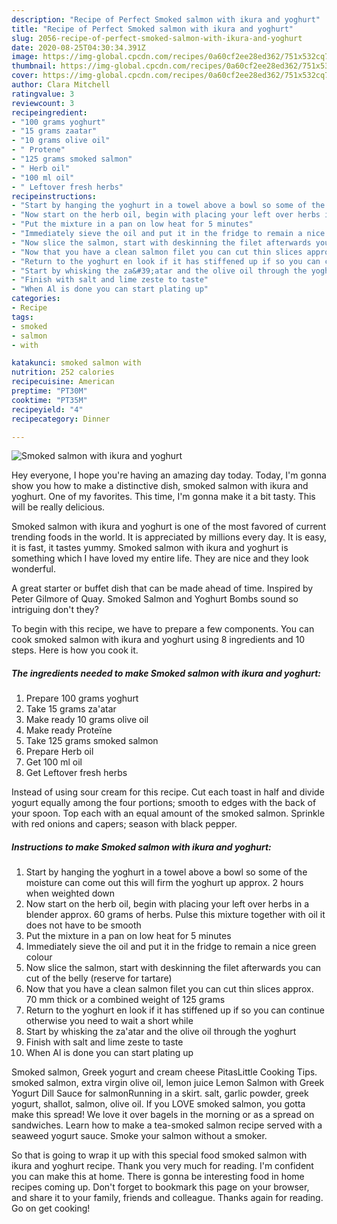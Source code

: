 ```yaml
---
description: "Recipe of Perfect Smoked salmon with ikura and yoghurt"
title: "Recipe of Perfect Smoked salmon with ikura and yoghurt"
slug: 2056-recipe-of-perfect-smoked-salmon-with-ikura-and-yoghurt
date: 2020-08-25T04:30:34.391Z
image: https://img-global.cpcdn.com/recipes/0a60cf2ee28ed362/751x532cq70/smoked-salmon-with-ikura-and-yoghurt-recipe-main-photo.jpg
thumbnail: https://img-global.cpcdn.com/recipes/0a60cf2ee28ed362/751x532cq70/smoked-salmon-with-ikura-and-yoghurt-recipe-main-photo.jpg
cover: https://img-global.cpcdn.com/recipes/0a60cf2ee28ed362/751x532cq70/smoked-salmon-with-ikura-and-yoghurt-recipe-main-photo.jpg
author: Clara Mitchell
ratingvalue: 3
reviewcount: 3
recipeingredient:
- "100 grams yoghurt"
- "15 grams zaatar"
- "10 grams olive oil"
- " Protene"
- "125 grams smoked salmon"
- " Herb oil"
- "100 ml oil"
- " Leftover fresh herbs"
recipeinstructions:
- "Start by hanging the yoghurt in a towel above a bowl so some of the moisture can come out this will firm the yoghurt up approx. 2 hours when weighted down"
- "Now start on the herb oil, begin with placing your left over herbs in a blender approx. 60 grams of herbs. Pulse this mixture together with oil it does not have to be smooth"
- "Put the mixture in a pan on low heat for 5 minutes"
- "Immediately sieve the oil and put it in the fridge to remain a nice green colour"
- "Now slice the salmon, start with deskinning the filet afterwards you can cut of the belly (reserve for tartare)"
- "Now that you have a clean salmon filet you can cut thin slices approx. 70 mm thick or a combined weight of 125 grams"
- "Return to the yoghurt en look if it has stiffened up if so you can continue otherwise you need to wait a short while"
- "Start by whisking the za&#39;atar and the olive oil through the yoghurt"
- "Finish with salt and lime zeste to taste"
- "When Al is done you can start plating up"
categories:
- Recipe
tags:
- smoked
- salmon
- with

katakunci: smoked salmon with 
nutrition: 252 calories
recipecuisine: American
preptime: "PT30M"
cooktime: "PT35M"
recipeyield: "4"
recipecategory: Dinner

---
```



![Smoked salmon with ikura and yoghurt](https://img-global.cpcdn.com/recipes/0a60cf2ee28ed362/751x532cq70/smoked-salmon-with-ikura-and-yoghurt-recipe-main-photo.jpg)

Hey everyone, I hope you're having an amazing day today. Today, I'm gonna show you how to make a distinctive dish, smoked salmon with ikura and yoghurt. One of my favorites. This time, I'm gonna make it a bit tasty. This will be really delicious.

Smoked salmon with ikura and yoghurt is one of the most favored of current trending foods in the world. It is appreciated by millions every day. It is easy, it is fast, it tastes yummy. Smoked salmon with ikura and yoghurt is something which I have loved my entire life. They are nice and they look wonderful.

A great starter or buffet dish that can be made ahead of time. Inspired by Peter Gilmore of Quay. Smoked Salmon and Yoghurt Bombs sound so intriguing don&#39;t they?


To begin with this recipe, we have to prepare a few components. You can cook smoked salmon with ikura and yoghurt using 8 ingredients and 10 steps. Here is how you cook it.

<!--inarticleads1-->

##### The ingredients needed to make Smoked salmon with ikura and yoghurt:

1. Prepare 100 grams yoghurt
1. Take 15 grams za&#39;atar
1. Make ready 10 grams olive oil
1. Make ready  Proteïne
1. Take 125 grams smoked salmon
1. Prepare  Herb oil
1. Get 100 ml oil
1. Get  Leftover fresh herbs


Instead of using sour cream for this recipe. Cut each toast in half and divide yogurt equally among the four portions; smooth to edges with the back of your spoon. Top each with an equal amount of the smoked salmon. Sprinkle with red onions and capers; season with black pepper. 

<!--inarticleads2-->

##### Instructions to make Smoked salmon with ikura and yoghurt:

1. Start by hanging the yoghurt in a towel above a bowl so some of the moisture can come out this will firm the yoghurt up approx. 2 hours when weighted down
1. Now start on the herb oil, begin with placing your left over herbs in a blender approx. 60 grams of herbs. Pulse this mixture together with oil it does not have to be smooth
1. Put the mixture in a pan on low heat for 5 minutes
1. Immediately sieve the oil and put it in the fridge to remain a nice green colour
1. Now slice the salmon, start with deskinning the filet afterwards you can cut of the belly (reserve for tartare)
1. Now that you have a clean salmon filet you can cut thin slices approx. 70 mm thick or a combined weight of 125 grams
1. Return to the yoghurt en look if it has stiffened up if so you can continue otherwise you need to wait a short while
1. Start by whisking the za&#39;atar and the olive oil through the yoghurt
1. Finish with salt and lime zeste to taste
1. When Al is done you can start plating up


Smoked salmon, Greek yogurt and cream cheese PitasLittle Cooking Tips. smoked salmon, extra virgin olive oil, lemon juice Lemon Salmon with Greek Yogurt Dill Sauce for salmonRunning in a skirt. salt, garlic powder, greek yogurt, shallot, salmon, olive oil. If you LOVE smoked salmon, you gotta make this spread! We love it over bagels in the morning or as a spread on sandwiches. Learn how to make a tea-smoked salmon recipe served with a seaweed yogurt sauce. Smoke your salmon without a smoker. 

So that is going to wrap it up with this special food smoked salmon with ikura and yoghurt recipe. Thank you very much for reading. I'm confident you can make this at home. There is gonna be interesting food in home recipes coming up. Don't forget to bookmark this page on your browser, and share it to your family, friends and colleague. Thanks again for reading. Go on get cooking!
